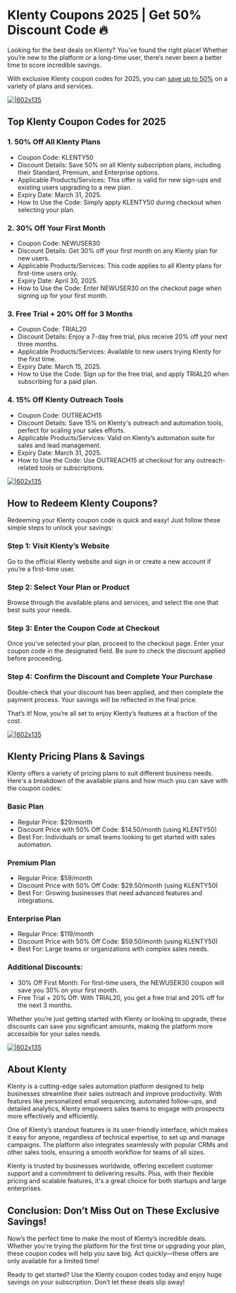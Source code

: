 # Klenty Coupons 2025 | Get 50% Discount Code 🔥

Looking for the best deals on Klenty? You’ve found the right place! Whether you’re new to the platform or a long-time user, there’s never been a better time to score incredible savings.

With exclusive Klenty coupon codes for 2025, you can [save up to 50%](http://klenty.com?fpr=shadow) on a variety of plans and services.

[![|602x135](https://lh7-rt.googleusercontent.com/docsz/AD_4nXcmhn31hX6OUPTonPgWcXntpaA9lZwUc0B5LqJb5vYzCLwy0VZ6V2sPRb_LZejTYJ8nnka3voBq_npzcZ5XLSBGPdHu22dAOBdlbhpLUexjQV4oV4If6_-OAd8du8VghPp0ILtS?key=aRh0XGk4RWRjSOQKww2qBBYK)](http://klenty.com?fpr=shadow)

## Top Klenty Coupon Codes for 2025

### 1. 50% Off All Klenty Plans

* Coupon Code: KLENTY50
* Discount Details: Save 50% on all Klenty subscription plans, including their Standard, Premium, and Enterprise options.
* Applicable Products/Services: This offer is valid for new sign-ups and existing users upgrading to a new plan.
* Expiry Date: March 31, 2025.
* How to Use the Code: Simply apply KLENTY50 during checkout when selecting your plan.

### 2. 30% Off Your First Month

* Coupon Code: NEWUSER30
* Discount Details: Get 30% off your first month on any Klenty plan for new users.
* Applicable Products/Services: This code applies to all Klenty plans for first-time users only.
* Expiry Date: April 30, 2025.
* How to Use the Code: Enter NEWUSER30 on the checkout page when signing up for your first month.

### 3. Free Trial + 20% Off for 3 Months

* Coupon Code: TRIAL20
* Discount Details: Enjoy a 7-day free trial, plus receive 20% off your next three months.
* Applicable Products/Services: Available to new users trying Klenty for the first time.
* Expiry Date: March 15, 2025.
* How to Use the Code: Sign up for the free trial, and apply TRIAL20 when subscribing for a paid plan.

### 4. 15% Off Klenty Outreach Tools

* Coupon Code: OUTREACH15
* Discount Details: Save 15% on Klenty's outreach and automation tools, perfect for scaling your sales efforts.
* Applicable Products/Services: Valid on Klenty’s automation suite for sales and lead management.
* Expiry Date: March 31, 2025.
* How to Use the Code: Use OUTREACH15 at checkout for any outreach-related tools or subscriptions.

[![|602x135](https://lh7-rt.googleusercontent.com/docsz/AD_4nXeAw7SV-1s5inyjoJ33CM8RhFvafNDg8PAQjJYqVCBlmbXkp8QofN_KjTkX1iyUHGM_qkdFrS0hQ8q9RfNqyFevJmLR-cUqv0TvhBuAhuruH1zIuTYYp15USKrjiyov_t31Lqnu0w?key=aRh0XGk4RWRjSOQKww2qBBYK)](http://klenty.com?fpr=shadow)

## How to Redeem Klenty Coupons?

Redeeming your Klenty coupon code is quick and easy! Just follow these simple steps to unlock your savings:

### Step 1: Visit Klenty’s Website

Go to the official Klenty website and sign in or create a new account if you’re a first-time user.

### Step 2: Select Your Plan or Product

Browse through the available plans and services, and select the one that best suits your needs.

### Step 3: Enter the Coupon Code at Checkout

Once you've selected your plan, proceed to the checkout page. Enter your coupon code in the designated field. Be sure to check the discount applied before proceeding.

### Step 4: Confirm the Discount and Complete Your Purchase

Double-check that your discount has been applied, and then complete the payment process. Your savings will be reflected in the final price.

That’s it! Now, you’re all set to enjoy Klenty’s features at a fraction of the cost.

[![|602x135](https://lh7-rt.googleusercontent.com/docsz/AD_4nXcQf_DF8Xe8fDHQiVrrCFuPl6bADOrpGwpWWFq5JXCATMxAtp9vfEjQW2-FpPdGuAmrsSYLnjj4LSpIOJ2JcCMuq1tsr5fciku4hXbkxwrBKJMXxx3qdZMzuHxNawSsyiHrxqnw?key=aRh0XGk4RWRjSOQKww2qBBYK)](http://klenty.com?fpr=shadow)

## Klenty Pricing Plans & Savings

Klenty offers a variety of pricing plans to suit different business needs. Here's a breakdown of the available plans and how much you can save with the coupon codes:

### Basic Plan

* Regular Price: $29/month
* Discount Price with 50% Off Code: $14.50/month (using KLENTY50)
* Best For: Individuals or small teams looking to get started with sales automation.

### Premium Plan

* Regular Price: $59/month
* Discount Price with 50% Off Code: $29.50/month (using KLENTY50)
* Best For: Growing businesses that need advanced features and integrations.

### Enterprise Plan

* Regular Price: $119/month
* Discount Price with 50% Off Code: $59.50/month (using KLENTY50)
* Best For: Large teams or organizations with complex sales needs.

### Additional Discounts:

* 30% Off First Month: For first-time users, the NEWUSER30 coupon will save you 30% on your first month.
* Free Trial + 20% Off: With TRIAL20, you get a free trial and 20% off for the next 3 months.

Whether you’re just getting started with Klenty or looking to upgrade, these discounts can save you significant amounts, making the platform more accessible for your sales needs.

[![|602x135](https://lh7-rt.googleusercontent.com/docsz/AD_4nXeLmj9O0pO7aDDSlvaWIFRQ2svEe0slcd7BY2neRERVqkyGIOx7lofTov0L-7mn6vXT-h90e7DiraVgqP_ENRI7N2PhLyA17L-EupNoVUX56mvoTBUN3CoBGBATfzsWBgVEbdwWLw?key=aRh0XGk4RWRjSOQKww2qBBYK)](http://klenty.com?fpr=shadow)

## About Klenty

Klenty is a cutting-edge sales automation platform designed to help businesses streamline their sales outreach and improve productivity. With features like personalized email sequencing, automated follow-ups, and detailed analytics, Klenty empowers sales teams to engage with prospects more effectively and efficiently.

One of Klenty’s standout features is its user-friendly interface, which makes it easy for anyone, regardless of technical expertise, to set up and manage campaigns. The platform also integrates seamlessly with popular CRMs and other sales tools, ensuring a smooth workflow for teams of all sizes.

Klenty is trusted by businesses worldwide, offering excellent customer support and a commitment to delivering results. Plus, with their flexible pricing and scalable features, it's a great choice for both startups and large enterprises.

## Conclusion: Don’t Miss Out on These Exclusive Savings!

Now’s the perfect time to make the most of Klenty’s incredible deals. Whether you're trying the platform for the first time or upgrading your plan, these coupon codes will help you save big. Act quickly—these offers are only available for a limited time!

Ready to get started? Use the Klenty coupon codes today and enjoy huge savings on your subscription. Don’t let these deals slip away!
